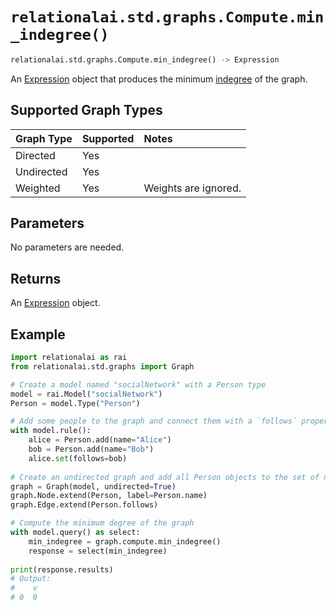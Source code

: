 # `relationalai.std.graphs.Compute.min_indegree()`

```python
relationalai.std.graphs.Compute.min_indegree() -> Expression
```

An [Expression](docs/api_reference/python/Expression.md) object that produces
the minimum [indegree](./indegree.md) of the graph.

## Supported Graph Types

| Graph Type | Supported | Notes |
| :--- | :--- | :------ |
| Directed | Yes |   |
| Undirected | Yes |   |
| Weighted | Yes | Weights are ignored. |

## Parameters

No parameters are needed.

## Returns

An [Expression](docs/api_reference/python/Expression.md) object.

## Example

```python
import relationalai as rai
from relationalai.std.graphs import Graph

# Create a model named "socialNetwork" with a Person type
model = rai.Model("socialNetwork")
Person = model.Type("Person")

# Add some people to the graph and connect them with a `follows` property
with model.rule():
    alice = Person.add(name="Alice")
    bob = Person.add(name="Bob")
    alice.set(follows=bob)
    
# Create an undirected graph and add all Person objects to the set of nodes
graph = Graph(model, undirected=True)
graph.Node.extend(Person, label=Person.name)
graph.Edge.extend(Person.follows)

# Compute the minimum degree of the graph
with model.query() as select:
    min_indegree = graph.compute.min_indegree()
    response = select(min_indegree)
    
print(response.results)
# Output:
#    v
# 0  0
```
